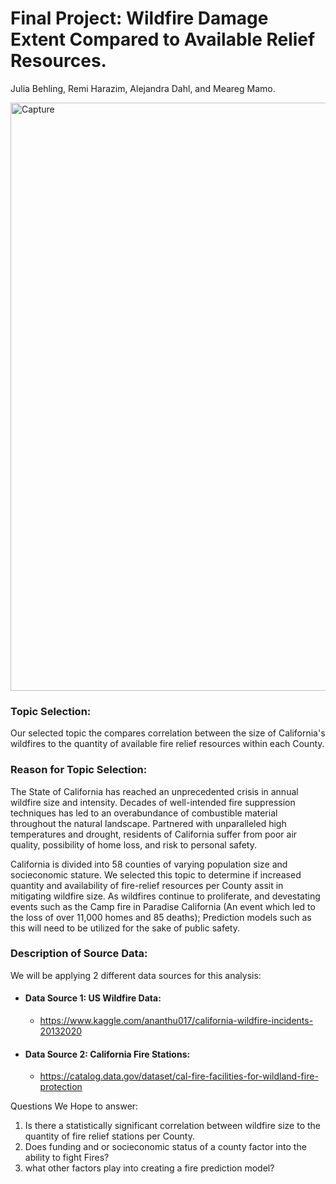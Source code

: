 # Final Project: Wildfire Damage Extent Compared to Available Relief Resources. 
  Julia Behling, Remi Harazim, Alejandra Dahl, and Meareg Mamo.

<img width="941" alt="Capture" src="https://user-images.githubusercontent.com/90812456/152652437-a6ec29f5-b687-4943-b34b-613e16e51cd3.PNG">

### Topic Selection:
Our selected topic the compares correlation between the size of California's wildfires to the quantity of available fire relief resources within each County. 

### Reason for Topic Selection:
The State of California has reached an unprecedented crisis in annual wildfire size and intensity. Decades of well-intended fire suppression techniques has led to an overabundance of combustible material throughout the natural landscape. Partnered with unparalleled high temperatures and drought, residents of California suffer from poor air quality, possibility of home loss, and risk to personal safety.  

California is divided into 58 counties of varying population size and socieconomic stature. We selected this topic to determine if increased quantity and availability of fire-relief resources per County assit in mitigating wildfire size. As wildfires continue to proliferate, and devestating events such as the Camp fire in Paradise California (An event which led to the loss of over 11,000 homes and 85 deaths); Prediction models such as this will need to be utilized for the sake of public safety.

### Description of Source Data:
We will be applying 2 different data sources for this analysis:

* #### Data Source 1: US Wildfire Data:
  * https://www.kaggle.com/ananthu017/california-wildfire-incidents-20132020
* #### Data Source 2: California Fire Stations:
  *   https://catalog.data.gov/dataset/cal-fire-facilities-for-wildland-fire-protection

Questions We Hope to answer:
1.	Is there a statistically significant correlation between wildfire size to the quantity of fire relief stations per County. 
2.	Does funding and or socieconomic status of a county factor into the ability to fight Fires?
3.	what other factors play into creating a fire prediction model?
